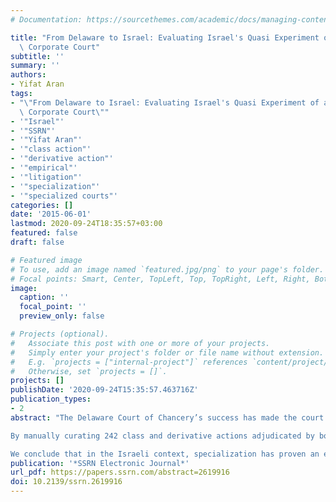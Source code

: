 ```yaml
---
# Documentation: https://sourcethemes.com/academic/docs/managing-content/

title: "From Delaware to Israel: Evaluating Israel's Quasi Experiment of a Specialized\
  \ Corporate Court"
subtitle: ''
summary: ''
authors:
- Yifat Aran
tags:
- "\"From Delaware to Israel: Evaluating Israel's Quasi Experiment of a Specialized\
  \ Corporate Court\""
- '"Israel"'
- '"SSRN"'
- '"Yifat Aran"'
- '"class action"'
- '"derivative action"'
- '"empirical"'
- '"litigation"'
- '"specialization"'
- '"specialized courts"'
categories: []
date: '2015-06-01'
lastmod: 2020-09-24T18:35:57+03:00
featured: false
draft: false

# Featured image
# To use, add an image named `featured.jpg/png` to your page's folder.
# Focal points: Smart, Center, TopLeft, Top, TopRight, Left, Right, BottomLeft, Bottom, BottomRight.
image:
  caption: ''
  focal_point: ''
  preview_only: false

# Projects (optional).
#   Associate this post with one or more of your projects.
#   Simply enter your project's folder or file name without extension.
#   E.g. `projects = ["internal-project"]` references `content/project/deep-learning/index.md`.
#   Otherwise, set `projects = []`.
projects: []
publishDate: '2020-09-24T15:35:57.463716Z'
publication_types:
- 2
abstract: "The Delaware Court of Chancery’s success has made the court a role model for both specialized economic courts in the United States and worldwide. Specialized economic courts are perceived by international organizations such as the World Bank and the OECD as an important element in the creation of a capable and effective judiciary, typically a perquisite for economic growth. In December 2010, Israel's legislature established a specialized division in Tel Aviv District Court to adjudicate corporate and securities law violations. This study is the first to examine the reform’s results and to provide an empirical account of securities civil litigation in Israel since the specialized division’s implementation. We employed a quasi-experimental research design to evaluate whether this structural change in the court affected civil enforcement through class and derivative actions in terms of litigation rates, forum selection, and court performance. In addition, a network analysis method was used to evaluate the new tribunal’s contribution to the formulation of a new body of law in the financial field.

By manually curating 242 class and derivative actions adjudicated by both the specialized division and general district courts from 2006 to 2014, we found that although the new tribunal did not lead to the initiation of a greater number of procedures, it did cause a major shift in forum selection and thus became the center of securities litigation in Israel. Moreover, specialization has led to greater efficiency in the Tel Aviv District Court and therefore has made this court equivalent to other district courts even though this court handles the more complex cases that are typical of the economic capital of Israel. More importantly, the new tribunal set numerous precedents that help clarify the legal constraints on actors in the financial market and promote deterrence. Finally, the specialized judges rely on each other’s decisions and, as such, operate as a united bench to develop coherent and consistent case law.

We conclude that in the Israeli context, specialization has proven an effective means to empower the judiciary and to promote investor protection. As such, with one foot in the civil procedure realm and the other in the corporate governance realm, this study reveals the connections between specialization, civil enforcement, and the creation of new norms by the judiciary in the financial field."
publication: '*SSRN Electronic Journal*'
url_pdf: https://papers.ssrn.com/abstract=2619916
doi: 10.2139/ssrn.2619916
---
```

